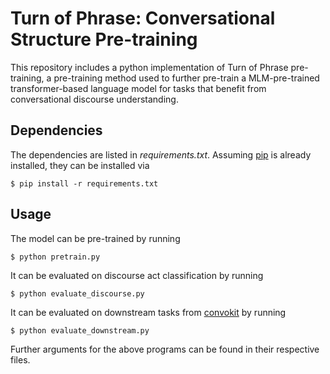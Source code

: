 # Turn of Phrase: Conversational Structure Pre-training

This repository includes a python implementation of Turn of Phrase pre-training, a pre-training method used to further pre-train a MLM-pre-trained transformer-based language model for tasks that benefit from conversational discourse understanding.

## Dependencies

The dependencies are listed in *requirements.txt*. Assuming [pip](https://pip.pypa.io/en/stable/) is already installed, they can be installed via
```
$ pip install -r requirements.txt
```

## Usage

The model can be pre-trained by running
```
$ python pretrain.py
```

It can be evaluated on discourse act classification by running
```
$ python evaluate_discourse.py
```

It can be evaluated on downstream tasks from [convokit](https://convokit.cornell.edu/) by running
```
$ python evaluate_downstream.py
```

Further arguments for the above programs can be found in their respective files.
